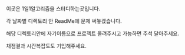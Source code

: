 이곳은 1일1알고리즘을 스터디하는곳입니다.

각 날짜별 디렉토리 안 ReadMe에 문제 써놓겠습니다.

해당 디렉토리안에 자기이름으로 프로젝트 올려주시고 가능하면 주석 달아주세요.

채점결과 시간복잡도도 기입해주세요.
